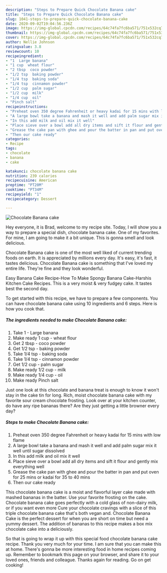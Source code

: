 ```yaml
---
description: "Steps to Prepare Quick Chocolate Banana cake"
title: "Steps to Prepare Quick Chocolate Banana cake"
slug: 1041-steps-to-prepare-quick-chocolate-banana-cake
date: 2020-09-02T19:04:56.236Z
image: https://img-global.cpcdn.com/recipes/64c74fa7fc6ba571/751x532cq70/chocolate-banana-cake-recipe-main-photo.jpg
thumbnail: https://img-global.cpcdn.com/recipes/64c74fa7fc6ba571/751x532cq70/chocolate-banana-cake-recipe-main-photo.jpg
cover: https://img-global.cpcdn.com/recipes/64c74fa7fc6ba571/751x532cq70/chocolate-banana-cake-recipe-main-photo.jpg
author: Nellie Johnson
ratingvalue: 3.8
reviewcount: 10
recipeingredient:
- "1  Large banana"
- "1 cup  wheat flour"
- "2 tbsp  coco powder"
- "1/2 tsp  baking powder"
- "1/4 tsp  baking soda"
- "1/4 tsp  cinnamon powder"
- "1/2 cup  palm sugar"
- "1/2 cup  milk"
- "1/4 cup  oil"
- "Pinch salt"
recipeinstructions:
- "Preheat oven 350 degree Fahrenheit or heavy kadai for 15 mins with low flame"
- "A large bowl take a banana and mash it well and add palm sugar mix it well until sugar dissolved"
- "In this add milk and oil mix it well"
- "Place sieve over a bowl add all dry items and sift it flour and gently mix everything well"
- "Grease the cake pan with ghee and pour the batter in pan and put oven for 25 mins or kadai for 35 to 40 mins"
- "Then our cake ready"
categories:
- Recipe
tags:
- chocolate
- banana
- cake

katakunci: chocolate banana cake 
nutrition: 239 calories
recipecuisine: American
preptime: "PT20M"
cooktime: "PT34M"
recipeyield: "1"
recipecategory: Dessert

---
```



![Chocolate Banana cake](https://img-global.cpcdn.com/recipes/64c74fa7fc6ba571/751x532cq70/chocolate-banana-cake-recipe-main-photo.jpg)

Hey everyone, it is Brad, welcome to my recipe site. Today, I will show you a way to prepare a special dish, chocolate banana cake. One of my favorites. For mine, I am going to make it a bit unique. This is gonna smell and look delicious.

Chocolate Banana cake is one of the most well liked of current trending foods on earth. It is appreciated by millions every day. It's easy, it's fast, it tastes delicious. Chocolate Banana cake is something that I've loved my entire life. They're fine and they look wonderful.

Easy Banana Cake Recipe-How To Make Spongy Banana Cake-Harshis Kitchen Cake Recipes. This is a very moist &amp; very fudgey cake. It tastes best the second day.


To get started with this recipe, we have to prepare a few components. You can have chocolate banana cake using 10 ingredients and 6 steps. Here is how you cook that.

<!--inarticleads1-->

##### The ingredients needed to make Chocolate Banana cake:

1. Take 1 - Large banana
1. Make ready 1 cup - wheat flour
1. Get 2 tbsp - coco powder
1. Get 1/2 tsp - baking powder
1. Take 1/4 tsp - baking soda
1. Take 1/4 tsp - cinnamon powder
1. Get 1/2 cup - palm sugar
1. Make ready 1/2 cup - milk
1. Make ready 1/4 cup - oil
1. Make ready Pinch salt


Just one look at this chocolate and banana treat is enough to know it won&#39;t stay in the cake tin for long. Rich, moist chocolate banana cake with my favorite sour cream chocolate frosting. Look over at your kitchen counter, do have any ripe bananas there? Are they just getting a little browner every day? 

<!--inarticleads2-->

##### Steps to make Chocolate Banana cake:

1. Preheat oven 350 degree Fahrenheit or heavy kadai for 15 mins with low flame
1. A large bowl take a banana and mash it well and add palm sugar mix it well until sugar dissolved
1. In this add milk and oil mix it well
1. Place sieve over a bowl add all dry items and sift it flour and gently mix everything well
1. Grease the cake pan with ghee and pour the batter in pan and put oven for 25 mins or kadai for 35 to 40 mins
1. Then our cake ready


This chocolate banana cake is a moist and flavorful layer cake made with mashed bananas in the batter. Use your favorite frosting on the cake. Chocolate banana cake goes perfectly with a cold glass of non-dairy milk, or if you want even more Cure your chocolate cravings with a slice of this triple chocolate banana cake that&#39;s both vegan and. Chocolate Banana Cake is the perfect dessert for when you are short on time but need a yummy dessert. The addition of bananas to this recipe makes a box mix chocolate cake into a deliciously. 

So that is going to wrap it up with this special food chocolate banana cake recipe. Thank you very much for your time. I am sure that you can make this at home. There's gonna be more interesting food in home recipes coming up. Remember to bookmark this page on your browser, and share it to your loved ones, friends and colleague. Thanks again for reading. Go on get cooking!
